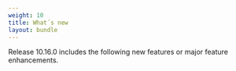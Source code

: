 ```yaml
---
weight: 10
title: What´s new
layout: bundle
---
```


Release 10.16.0 includes the following new features or major feature enhancements.

